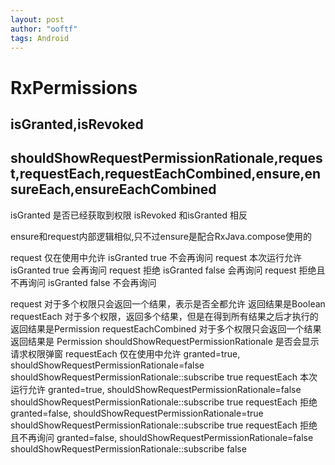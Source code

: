 ```yaml
---
layout: post
author: "ooftf"
tags: Android
---
```


# RxPermissions
##  isGranted,isRevoked

##  shouldShowRequestPermissionRationale,request,requestEach,requestEachCombined,ensure,ensureEach,ensureEachCombined


isGranted 是否已经获取到权限
isRevoked 和isGranted 相反

ensure和request内部逻辑相似,只不过ensure是配合RxJava.compose使用的


request 仅在使用中允许       isGranted true      不会再询问
request 本次运行允许         isGranted true      会再询问
request 拒绝               isGranted false     会再询问
request 拒绝且不再询问       isGranted false     不会再询问


request 对于多个权限只会返回一个结果，表示是否全都允许  返回结果是Boolean
requestEach            对于多个权限，返回多个结果，但是在得到所有结果之后才执行的  返回结果是Permission
requestEachCombined         对于多个权限只会返回一个结果 返回结果是 Permission
shouldShowRequestPermissionRationale      是否会显示请求权限弹窗
requestEach  仅在使用中允许  granted=true, shouldShowRequestPermissionRationale=false           shouldShowRequestPermissionRationale::subscribe  true
requestEach  本次运行允许    granted=true, shouldShowRequestPermissionRationale=false           shouldShowRequestPermissionRationale::subscribe  true
requestEach  拒绝          granted=false, shouldShowRequestPermissionRationale=true           shouldShowRequestPermissionRationale::subscribe  true
requestEach  拒绝且不再询问  granted=false, shouldShowRequestPermissionRationale=false          shouldShowRequestPermissionRationale::subscribe  false